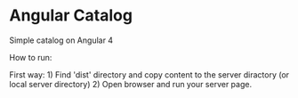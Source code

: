 # Angular Catalog


Simple catalog on Angular 4

How to run:

First way: 1) Find 'dist' directory and copy content to the server diractory (or local server directory)
	         2) Open browser and run your server page.
